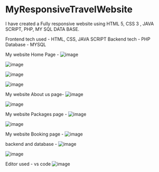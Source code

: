# MyResponsiveTravelWebsite
I have created a Fully responsive website using HTML 5, CSS 3 , JAVA SCRIPT, PHP, MY SQL DATA BASE.

Frontend tech used - HTML, CSS, JAVA SCRIPT
Backend tech - PHP
Database - MYSQL

My website Home Page - 
![image](https://user-images.githubusercontent.com/61831401/182324616-d639f65d-2dfe-4857-a0fb-e100ff46c21a.png)

![image](https://user-images.githubusercontent.com/61831401/182324674-9a7ab0cf-2dc4-485c-ac03-f46416548792.png)

![image](https://user-images.githubusercontent.com/61831401/182324728-a976fddb-6ea0-402d-8311-50e0a41e6668.png)

![image](https://user-images.githubusercontent.com/61831401/182324772-12253a11-678b-4a2e-84b1-5e3c346f0c6c.png)

My website About us page-
![image](https://user-images.githubusercontent.com/61831401/182324948-81b65637-c6c1-4694-a601-1474442e99eb.png)

![image](https://user-images.githubusercontent.com/61831401/182324996-af2ae026-bdcb-4a76-a3b2-740bfc03d9ea.png)

My website Packages page - 
![image](https://user-images.githubusercontent.com/61831401/182325141-3dadda02-4d6b-40b0-b6ed-84519392e2c0.png)

![image](https://user-images.githubusercontent.com/61831401/182325188-3a90ef1a-a6f8-4f78-9731-61959c07f681.png)

My website Booking page - 
![image](https://user-images.githubusercontent.com/61831401/182325284-425908fe-d3d6-4dc1-9183-0c451cb0fe1a.png)

backend and database - 
![image](https://user-images.githubusercontent.com/61831401/182325544-1570cf3f-c02b-4bee-9d6f-8d10662da206.png)

![image](https://user-images.githubusercontent.com/61831401/182325654-075f5c4d-e13a-4c33-b198-ef88343c5f42.png)

Editor used - vs code
![image](https://user-images.githubusercontent.com/61831401/182325878-c2a813a7-aeb8-4e41-8945-fff0f9414aef.png)
